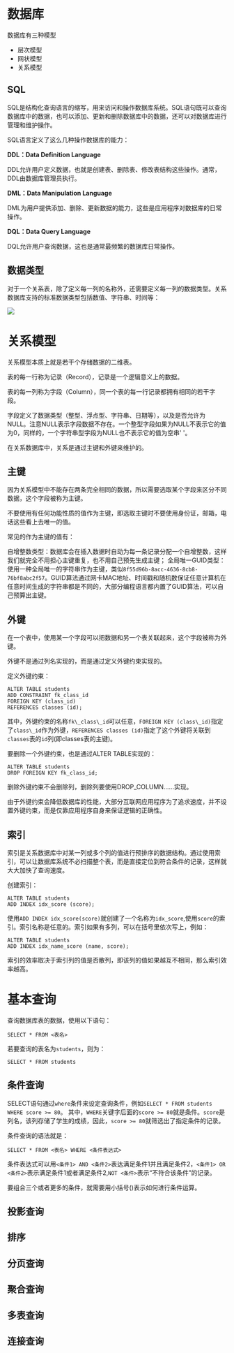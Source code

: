 # 数据库
数据库有三种模型

- 层次模型
- 网状模型
- 关系模型
## SQL
SQL是结构化查询语言的缩写，用来访问和操作数据库系统。SQL语句既可以查询数据库中的数据，也可以添加、更新和删除数据库中的数据，还可以对数据库进行管理和维护操作。

SQL语言定义了这么几种操作数据库的能力：

**DDL：Data Definition Language**

DDL允许用户定义数据，也就是创建表、删除表、修改表结构这些操作。通常，DDL由数据库管理员执行。

**DML：Data Manipulation Language**

DML为用户提供添加、删除、更新数据的能力，这些是应用程序对数据库的日常操作。

**DQL：Data Query Language**

DQL允许用户查询数据，这也是通常最频繁的数据库日常操作。

## 数据类型
对于一个关系表，除了定义每一列的名称外，还需要定义每一列的数据类型。关系数据库支持的标准数据类型包括数值、字符串、时间等：


![](https://static.notedeep.com/FkLVhR8_MsxkQXZMlF3JOlNW3BSd)
# 关系模型
关系模型本质上就是若干个存储数据的二维表。

表的每一行称为记录（Record），记录是一个逻辑意义上的数据。

表的每一列称为字段（Column），同一个表的每一行记录都拥有相同的若干字段。

字段定义了数据类型（整型、浮点型、字符串、日期等），以及是否允许为NULL。注意NULL表示字段数据不存在。一个整型字段如果为NULL不表示它的值为0，同样的，一个字符串型字段为NULL也不表示它的值为空串' '。

在关系数据库中，关系是通过主键和外键来维护的。

## 主键
因为关系模型中不能存在两条完全相同的数据，所以需要选取某个字段来区分不同数据，这个字段被称为主键。

不要使用有任何功能性质的值作为主键，即选取主键时不要使用身份证，邮箱，电话这些看上去唯一的值。

常见的作为主键的值有：

自增整数类型：数据库会在插入数据时自动为每一条记录分配一个自增整数，这样我们就完全不用担心主键重复，也不用自己预先生成主键；
全局唯一GUID类型：使用一种全局唯一的字符串作为主键，类似`8f55d96b-8acc-4636-8cb8-76bf8abc2f57`。GUID算法通过网卡MAC地址、时间戳和随机数保证任意计算机在任意时间生成的字符串都是不同的，大部分编程语言都内置了GUID算法，可以自己预算出主键。
## 外键
在一个表中，使用某一个字段可以把数据和另一个表关联起来，这个字段被称为外键。

外键不是通过列名实现的，而是通过定义外键约束实现的。

定义外键约束：
```
ALTER TABLE students
ADD CONSTRAINT fk_class_id
FOREIGN KEY (class_id)
REFERENCES classes (id);
```
其中，外键约束的名称`fk\_class\_id`可以任意，`FOREIGN KEY (class\_id)`指定了`class\_id`作为外键，`REFERENCES classes (id)`指定了这个外键将关联到`classes`表的`id`列(即classes表的主键)。

要删除一个外键约束，也是通过ALTER TABLE实现的：
```
ALTER TABLE students
DROP FOREIGN KEY fk_class_id;
```
删除外键约束不会删除列，删除列要使用DROP\_COLUMN……实现。

由于外键约束会降低数据库的性能，大部分互联网应用程序为了追求速度，并不设置外键约束，而是仅靠应用程序自身来保证逻辑的正确性。

## 索引
索引是关系数据库中对某一列或多个列的值进行预排序的数据结构。通过使用索引，可以让数据库系统不必扫描整个表，而是直接定位到符合条件的记录，这样就大大加快了查询速度。

创建索引：
```
ALTER TABLE students
ADD INDEX idx_score (score);
```
使用`ADD INDEX idx_score(score)`就创建了一个名称为`idx_score`,使用`score`的索引。索引名称是任意的。索引如果有多列，可以在括号里依次写上，例如：
```
ALTER TABLE students
ADD INDEX idx_name_score (name, score);
```
索引的效率取决于索引列的值是否散列，即该列的值如果越互不相同，那么索引效率越高。
# 基本查询
查询数据库表的数据，使用以下语句：
```
SELECT * FROM <表名>
```
若要查询的表名为`students`，则为：
```
SELECT * FROM students
```
## 条件查询
SELECT语句通过`where`条件来设定查询条件，例如`SELECT * FROM students WHERE score >= 80`。
其中，`WHERE`关键字后面的`score >= 80`就是条件。`score`是列名，该列存储了学生的成绩，因此，`score >= 80`就筛选出了指定条件的记录。

条件查询的语法就是：
```
SELECT * FROM <表名> WHERE <条件表达式>
```
条件表达式可以用`<条件1> AND <条件2>`表达满足条件1并且满足条件2，`<条件1> OR <条件2>`表示满足条件1或者满足条件2,`NOT <条件>`表示“不符合该条件”的记录。

要组合三个或者更多的条件，就需要用小括号()表示如何进行条件运算。

## 投影查询
## 排序
## 分页查询
## 聚合查询
## 多表查询
## 连接查询